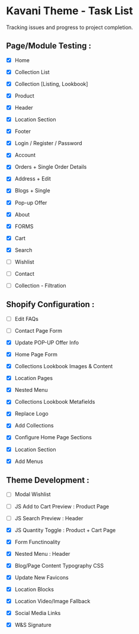 Kavani Theme - Task List
========================

Tracking issues and progress to project completion.


Page/Module Testing :
------------------------
- [x] Home
- [x] Collection List
- [x] Collection [Listing, Lookbook]
- [x] Product
- [x] Header
- [x] Location Section
- [x] Footer
- [x] Login / Register / Password
- [x] Account
- [x] Orders + Single Order Details
- [x] Address + Edit
- [x] Blogs + Single
- [x] Pop-up Offer
- [x] About
- [x] FORMS
- [x] Cart
- [x] Search
- [ ] Wishlist
- [ ] Contact
- [ ] Collection - Filtration



Shopify Configuration :
------------------------
- [ ] Edit FAQs
- [ ] Contact Page Form
- [x] Update POP-UP Offer Info
- [x] Home Page Form
- [x] Collections Lookbook Images & Content
- [x] Location Pages
- [x] Nested Menu
- [x] Collections Lookbook Metafields
- [x] Replace Logo
- [x] Add Collections
- [x] Configure Home Page Sections
- [x] Location Section
- [x] Add Menus


Theme Development :
------------------------
- [ ] Modal Wishlist
- [ ] JS Add to Cart Preview : Product Page
- [ ] JS Search Preview : Header
- [x] JS Quantity Toggle : Product + Cart Page
- [x] Form Functinoality 
- [x] Nested Menu : Header
- [x] Blog/Page Content Typography CSS
- [x] Update New Favicons
- [x] Location Blocks
- [x] Location Video/Image Fallback
- [x] Social Media Links
- [x] W&S Signature

